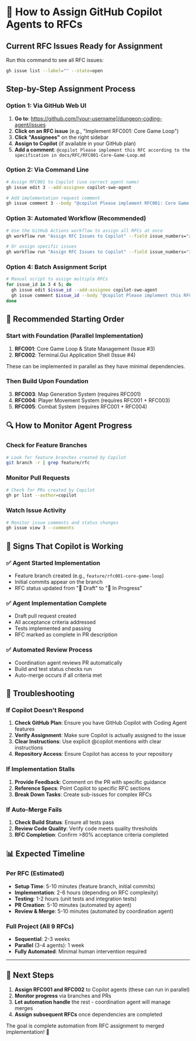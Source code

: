 # 🤖 How to Assign GitHub Copilot Agents to RFCs

## Current RFC Issues Ready for Assignment

Run this command to see all RFC issues:
```bash
gh issue list --label="" --state=open
```

## Step-by-Step Assignment Process

### **Option 1: Via GitHub Web UI**
1. **Go to**: https://github.com/[your-username]/dungeon-coding-agent/issues
2. **Click on an RFC issue** (e.g., "Implement RFC001: Core Game Loop")
3. **Click "Assignees"** on the right sidebar
4. **Assign to Copilot** (if available in your GitHub plan)
5. **Add a comment**: `@copilot Please implement this RFC according to the specification in docs/RFC/RFC001-Core-Game-Loop.md`

### **Option 2: Via Command Line**
```bash
# Assign RFC001 to Copilot (use correct agent name)
gh issue edit 3 --add-assignee copilot-swe-agent

# Add implementation request comment  
gh issue comment 3 --body "@copilot Please implement RFC001: Core Game Loop according to the specification in docs/RFC/RFC001-Core-Game-Loop.md. Create a feature branch and implement with comprehensive tests."
```

### **Option 3: Automated Workflow (Recommended)**
```bash
# Use the GitHub Actions workflow to assign all RFCs at once
gh workflow run "Assign RFC Issues to Copilot" --field issue_numbers="all" --field add_comment=true

# Or assign specific issues
gh workflow run "Assign RFC Issues to Copilot" --field issue_numbers="3,4,5" --field add_comment=true
```

### **Option 4: Batch Assignment Script**
```bash
# Manual script to assign multiple RFCs
for issue_id in 3 4 5; do
  gh issue edit $issue_id --add-assignee copilot-swe-agent
  gh issue comment $issue_id --body "@copilot Please implement this RFC according to the specification. Create feature branch, implement with tests, and open PR when ready."
done
```

## 🎯 Recommended Starting Order

### **Start with Foundation (Parallel Implementation)**
1. **RFC001**: Core Game Loop & State Management (Issue #3)
2. **RFC002**: Terminal.Gui Application Shell (Issue #4)

These can be implemented in parallel as they have minimal dependencies.

### **Then Build Upon Foundation**
3. **RFC003**: Map Generation System (requires RFC001)
4. **RFC004**: Player Movement System (requires RFC001 + RFC003)
5. **RFC005**: Combat System (requires RFC001 + RFC004)

## 🔍 How to Monitor Agent Progress

### **Check for Feature Branches**
```bash
# Look for feature branches created by Copilot
git branch -r | grep feature/rfc
```

### **Monitor Pull Requests**
```bash
# Check for PRs created by Copilot
gh pr list --author=copilot
```

### **Watch Issue Activity**
```bash
# Monitor issue comments and status changes
gh issue view 3 --comments
```

## 🚨 Signs That Copilot is Working

### **✅ Agent Started Implementation**
- Feature branch created (e.g., `feature/rfc001-core-game-loop`)
- Initial commits appear on the branch
- RFC status updated from "📝 Draft" to "🔄 In Progress"

### **✅ Agent Implementation Complete**
- Draft pull request created
- All acceptance criteria addressed
- Tests implemented and passing
- RFC marked as complete in PR description

### **✅ Automated Review Process**
- Coordination agent reviews PR automatically
- Build and test status checks run
- Auto-merge occurs if all criteria met

## 🐛 Troubleshooting

### **If Copilot Doesn't Respond**
1. **Check GitHub Plan**: Ensure you have GitHub Copilot with Coding Agent features
2. **Verify Assignment**: Make sure Copilot is actually assigned to the issue
3. **Clear Instructions**: Use explicit @copilot mentions with clear instructions
4. **Repository Access**: Ensure Copilot has access to your repository

### **If Implementation Stalls**
1. **Provide Feedback**: Comment on the PR with specific guidance
2. **Reference Specs**: Point Copilot to specific RFC sections
3. **Break Down Tasks**: Create sub-issues for complex RFCs

### **If Auto-Merge Fails**
1. **Check Build Status**: Ensure all tests pass
2. **Review Code Quality**: Verify code meets quality thresholds
3. **RFC Completion**: Confirm >80% acceptance criteria completed

## 📊 Expected Timeline

### **Per RFC (Estimated)**
- **Setup Time**: 5-10 minutes (feature branch, initial commits)
- **Implementation**: 2-6 hours (depending on RFC complexity)
- **Testing**: 1-2 hours (unit tests and integration tests)
- **PR Creation**: 5-10 minutes (automated by agent)
- **Review & Merge**: 5-10 minutes (automated by coordination agent)

### **Full Project (All 9 RFCs)**
- **Sequential**: 2-3 weeks
- **Parallel** (3-4 agents): 1 week
- **Fully Automated**: Minimal human intervention required

---

## 🚀 Next Steps

1. **Assign RFC001 and RFC002** to Copilot agents (these can run in parallel)
2. **Monitor progress** via branches and PRs
3. **Let automation handle** the rest - coordination agent will manage merges
4. **Assign subsequent RFCs** once dependencies are completed

The goal is complete automation from RFC assignment to merged implementation! 🎉